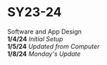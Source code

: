 # SY23-24
Software and App Design
<br><b> 1/4/24</b><i> Initial Setup</i>
<br><b> 1/5/24</b><i> Updated from Computer</i>
<br><b> 1/8/24</b><i> Monday's Update</i>